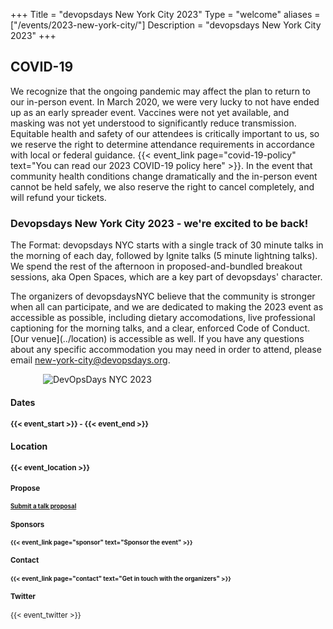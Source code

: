 +++
Title = "devopsdays New York City 2023"
Type = "welcome"
aliases = ["/events/2023-new-york-city/"]
Description = "devopsdays New York City 2023"
+++

<div class="row">
  <div class="col-md-6 push-md-6">
    <div class="alert alert-info" role="alert">
       <h2>COVID-19</h2>
       <p>We recognize that the ongoing pandemic may affect the plan to return to our in-person event. In March 2020, we were very lucky to not have ended up as an early spreader event. Vaccines were not yet available, and masking was not yet understood to significantly reduce transmission. Equitable health and safety of our attendees is critically important to us, so we reserve the right to determine attendance requirements in accordance with local or federal guidance. {{< event_link page="covid-19-policy" text="You can read our 2023 COVID-19 policy here" >}}. In the event that community health conditions change dramatically and the in-person event cannot be held safely, we also reserve the right to cancel completely, and will refund your tickets.</p>
    </div>
  </div>
  <div class="col-md-6 push-md-6">
    <h3>Devopsdays New York City 2023 - we're excited to be back!</h3>
    <p>
      The Format: devopsdays NYC starts with a single track of 30 minute talks in the morning of each day, followed by Ignite talks (5 minute lightning talks). We spend the rest of the afternoon in proposed-and-bundled breakout sessions, aka Open Spaces, which are a key part of devopsdays' character.
    </p>
    <p>
      The organizers of devopsdaysNYC believe that the community is stronger when all can participate, and we are dedicated to making the 2023 event as accessible as possible, including dietary accomodations, live professional captioning for the morning talks, and a clear, enforced Code of Conduct. [Our venue](../location) is accessible as well.  If you have any questions about any specific accommodation you may need in order to attend, please email <a href=mailto:new-york-city@devopsdays.org>new-york-city@devopsdays.org</a>.
    </p>
  </div>
</div>

<div class="row">
  <div class="col-lg-5 my-4">
    <img alt="DevOpsDays NYC 2023" src="/events/2023-new-york-city/logo-square.jpg" style="display: block; margin: auto; max-width: 400px">
  </div>
  <div class="col-lg-7 my-4">
    <div class = "row">
      <div class = "col-md-1 mx-5 px-0">
        <h4 class="my-3"><strong>Dates</strong></h4>
      </div>
      <div class = "col-md-9">
        <h4 class="my-3"><small>{{< event_start >}} - {{< event_end >}}</small></h4>
      </div>
    </div>
    <!-- <div class = "row">
      <div class = "col-md-1 mx-5 px-0">
        <h4 class="my-3"><strong>Program</strong></h4>
      </div>
      <div class = "col-md-9">
        <h4 class="my-3"><small>View the {{< event_link page="program" text="Event Schedule." >}}</small></h4>
      </div>
    </div> -->
    <!-- <div class = "row">
      <div class = "col-md-1 mx-5 px-0">
        <h4 class="my-3"><strong>Open Space</strong></h4>
      </div>
      <div class = "col-md-9">
        <h4 class="my-3"><small>View the open space schedule <a href="" target="_blank">here</a></small></h4>
      </div>
    </div> -->
    <div class = "row">
      <div class = "col-md-1 mx-5 px-0">
        <h4 class="my-3"><strong>Location</strong></h4>
      </div>
      <div class = "col-md-9">
        <h4 class="my-3"><small>{{< event_location >}}
      </div>
    </div>
    <!-- <div class = "row">
      <div class = "col-md-1 mx-5 px-0">
        <h4 class="my-3"><strong>Register</strong></h4>
      </div>
      <div class = "col-md-9">
        <h4 class="my-3"><small>{{< event_link page="registration" text="Tickets are on sale now!" >}}</small></h4>
      </div>
    </div> -->
    <div class = "row">
      <div class = "col-md-1 mx-5 px-0">
        <h4 class="my-3"><strong>Propose</strong></h4>
      </div>
      <div class = "col-md-9">
        <h4 class="my-3"><small><a href="https://sessionize.com/devopsdays-new-york-city-2023" target="_blank">Submit a talk proposal</a></small></h4>
      </div>
    </div>
    <div class = "row">
      <div class = "col-md-1 mx-5 px-0">
        <h4 class="my-3"><strong>Sponsors</strong></h4>
      </div>
      <div class = "col-md-9">
        <h4 class="my-3"><small>{{< event_link page="sponsor" text="Sponsor the event" >}}</small></h4>
      </div>
    </div>
    <div class = "row">
      <div class = "col-md-1 mx-5 px-0">
        <h4 class="my-3"><strong>Contact</strong></h4>
      </div>
      <div class = "col-md-9">
        <h4 class="my-3"><small>{{< event_link page="contact" text="Get in touch with the organizers" >}}</small></h4>
      </div>
    </div>
    <!-- <div class = "row">
      <div class = "col-md-1 mx-5 px-0">
        <h4 class="my-3"><strong>Slack</strong></h4>
      </div>
      <div class = "col-md-9">
        <h4 class="my-3"><small> Join the <a href="https://launchpass.com/nycdevops" target="_blank">NYC Devops Slack Workspace</a></small></h4>
      </div>
    </div> -->
    <div class = "row">
      <div class = "col-md-1 mx-5 px-0">
        <h4 class="my-3"><strong>Twitter</strong></h4>
      </div>
      <div class = "col-md-3">
        <div class="my-3">{{< event_twitter >}}</div>
      </div>
      <!-- <div class = "col-md-3">
        <div class="my-3"><a href="https://twitter.com/intent/tweet?button_hashtag=devopsdaysnyc&ref_src=twsrc%5Etfw" class="twitter-hashtag-button" data-show-count="false">Tweet #devopsdaysnyc</a><script async src="https://platform.twitter.com/widgets.js" charset="utf-8"></script></div>
      </div> -->
    </div>
  </div>
</div>
